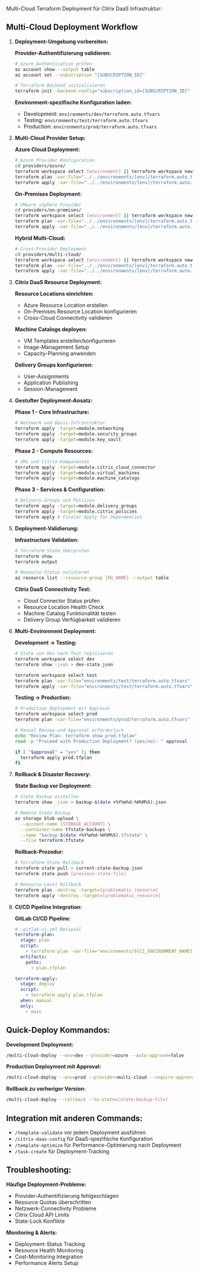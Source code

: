 Multi-Cloud Terraform Deployment für Citrix DaaS Infrastruktur:

## Multi-Cloud Deployment Workflow

1. **Deployment-Umgebung vorbereiten:**
   
   **Provider-Authentifizierung validieren:**
   ```bash
   # Azure Authentication prüfen
   az account show --output table
   az account set --subscription "[SUBSCRIPTION_ID]"
   
   # Terraform Backend initialisieren
   terraform init -backend-config="subscription_id=[SUBSCRIPTION_ID]"
   ```
   
   **Environment-spezifische Konfiguration laden:**
   - Development: `environments/dev/terraform.auto.tfvars`
   - Testing: `environments/test/terraform.auto.tfvars`  
   - Production: `environments/prod/terraform.auto.tfvars`

2. **Multi-Cloud Provider Setup:**
   
   **Azure Cloud Deployment:**
   ```bash
   # Azure Provider Konfiguration
   cd providers/azure/
   terraform workspace select [environment] || terraform workspace new [environment]
   terraform plan -var-file="../../environments/[env]/terraform.auto.tfvars"
   terraform apply -var-file="../../environments/[env]/terraform.auto.tfvars"
   ```
   
   **On-Premises Deployment:**
   ```bash
   # VMware vSphere Provider
   cd providers/on-premises/
   terraform workspace select [environment] || terraform workspace new [environment]  
   terraform plan -var-file="../../environments/[env]/terraform.auto.tfvars"
   terraform apply -var-file="../../environments/[env]/terraform.auto.tfvars"
   ```
   
   **Hybrid Multi-Cloud:**
   ```bash
   # Cross-Provider Deployment
   cd providers/multi-cloud/
   terraform workspace select [environment] || terraform workspace new [environment]
   terraform plan -var-file="../../environments/[env]/terraform.auto.tfvars"
   terraform apply -var-file="../../environments/[env]/terraform.auto.tfvars"
   ```

3. **Citrix DaaS Resource Deployment:**
   
   **Resource Locations einrichten:**
   - Azure Resource Location erstellen
   - On-Premises Resource Location konfigurieren
   - Cross-Cloud Connectivity validieren
   
   **Machine Catalogs deployen:**
   - VM Templates erstellen/konfigurieren
   - Image-Management Setup
   - Capacity-Planning anwenden
   
   **Delivery Groups konfigurieren:**
   - User-Assignments
   - Application Publishing
   - Session-Management

4. **Gestufter Deployment-Ansatz:**
   
   **Phase 1 - Core Infrastructure:**
   ```bash
   # Netzwerk und Basis-Infrastruktur
   terraform apply -target=module.networking
   terraform apply -target=module.security_groups  
   terraform apply -target=module.key_vault
   ```
   
   **Phase 2 - Compute Resources:**
   ```bash
   # VMs und Citrix-Komponenten
   terraform apply -target=module.citrix_cloud_connector
   terraform apply -target=module.virtual_machines
   terraform apply -target=module.machine_catalogs
   ```
   
   **Phase 3 - Services & Configuration:**
   ```bash
   # Delivery Groups und Policies
   terraform apply -target=module.delivery_groups
   terraform apply -target=module.citrix_policies
   terraform apply # Finaler Apply für Dependencies
   ```

5. **Deployment-Validierung:**
   
   **Infrastructure Validation:**
   ```bash
   # Terraform State überprüfen
   terraform show
   terraform output
   
   # Resource-Status validieren
   az resource list --resource-group [RG_NAME] --output table
   ```
   
   **Citrix DaaS Connectivity Test:**
   - Cloud Connector Status prüfen
   - Resource Location Health Check
   - Machine Catalog Funktionalität testen
   - Delivery Group Verfügbarkeit validieren

6. **Multi-Environment Deployment:**
   
   **Development → Testing:**
   ```bash
   # State von Dev nach Test replizieren
   terraform workspace select dev
   terraform show -json > dev-state.json
   
   terraform workspace select test  
   terraform plan -var-file="environments/test/terraform.auto.tfvars"
   terraform apply -var-file="environments/test/terraform.auto.tfvars"
   ```
   
   **Testing → Production:**
   ```bash
   # Production Deployment mit Approval
   terraform workspace select prod
   terraform plan -var-file="environments/prod/terraform.auto.tfvars" -out=prod.tfplan
   
   # Manual Review und Approval erforderlich
   echo "Review Plan: terraform show prod.tfplan"
   read -p "Proceed with Production Deployment? (yes/no): " approval
   
   if [ "$approval" = "yes" ]; then
     terraform apply prod.tfplan
   fi
   ```

7. **Rollback & Disaster Recovery:**
   
   **State Backup vor Deployment:**
   ```bash
   # State Backup erstellen
   terraform show -json > backup-$(date +%Y%m%d-%H%M%S).json
   
   # Remote State Backup
   az storage blob upload \
     --account-name [STORAGE_ACCOUNT] \
     --container-name tfstate-backups \
     --name "backup-$(date +%Y%m%d-%H%M%S).tfstate" \
     --file terraform.tfstate
   ```
   
   **Rollback-Prozedur:**
   ```bash
   # Terraform State Rollback
   terraform state pull > current-state-backup.json
   terraform state push [previous-state-file]
   
   # Resource-Level Rollback
   terraform plan -destroy -target=[problematic_resource]
   terraform apply -destroy -target=[problematic_resource]
   ```

8. **CI/CD Pipeline Integration:**
   
   **GitLab CI/CD Pipeline:**
   ```yaml
   # .gitlab-ci.yml Beispiel
   terraform-plan:
     stage: plan
     script:
       - terraform plan -var-file="environments/${CI_ENVIRONMENT_NAME}/terraform.auto.tfvars"
     artifacts:
       paths:
         - plan.tfplan
   
   terraform-apply:
     stage: deploy  
     script:
       - terraform apply plan.tfplan
     when: manual
     only:
       - main
   ```

## Quick-Deploy Kommandos:

**Development Deployment:**
```bash
/multi-cloud-deploy --env=dev --provider=azure --auto-approve=false
```

**Production Deployment mit Approval:**
```bash
/multi-cloud-deploy --env=prod --provider=multi-cloud --require-approval=true
```

**Rollback zu vorheriger Version:**
```bash
/multi-cloud-deploy --rollback --to-state=[state-backup-file]
```

## Integration mit anderen Commands:

- `/template-validate` vor jedem Deployment ausführen
- `/citrix-daas-config` für DaaS-spezifische Konfiguration
- `/template-optimize` für Performance-Optimierung nach Deployment
- `/task-create` für Deployment-Tracking

## Troubleshooting:

**Häufige Deployment-Probleme:**
- Provider-Authentifizierung fehlgeschlagen
- Resource Quotas überschritten  
- Netzwerk-Connectivity Probleme
- Citrix Cloud API Limits
- State-Lock Konflikte

**Monitoring & Alerts:**
- Deployment-Status Tracking
- Resource Health Monitoring
- Cost-Monitoring Integration
- Performance Alerts Setup